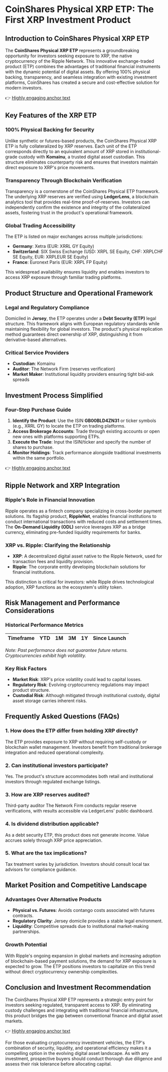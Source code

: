 # CoinShares Physical XRP ETP: The First XRP Investment Product  

## Introduction to CoinShares Physical XRP ETP  

The **CoinShares Physical XRP ETP** represents a groundbreaking opportunity for investors seeking exposure to XRP, the native cryptocurrency of the Ripple Network. This innovative exchange-traded product (ETP) combines the advantages of traditional financial instruments with the dynamic potential of digital assets. By offering 100% physical backing, transparency, and seamless integration with existing investment platforms, CoinShares has created a secure and cost-effective solution for modern investors.  

👉 [Highly engaging anchor text](https://bit.ly/okx-bonus)  

## Key Features of the XRP ETP  

### 100% Physical Backing for Security  

Unlike synthetic or futures-based products, the CoinShares Physical XRP ETP is fully collateralized by XRP reserves. Each unit of the ETP corresponds directly to an equivalent amount of XRP stored in institutional-grade custody with **Komainu**, a trusted digital asset custodian. This structure eliminates counterparty risk and ensures that investors maintain direct exposure to XRP's price movements.  

### Transparency Through Blockchain Verification  

Transparency is a cornerstone of the CoinShares Physical ETP framework. The underlying XRP reserves are verified using **LedgerLens**, a blockchain analytics tool that provides real-time proof-of-reserves. Investors can independently confirm the existence and integrity of the collateralized assets, fostering trust in the product's operational framework.  

### Global Trading Accessibility  

The ETP is listed on major exchanges across multiple jurisdictions:  
- **Germany**: Xetra (EUR: XRRL GY Equity)  
- **Switzerland**: SIX Swiss Exchange (USD: XRPL SE Equity, CHF: XRPLCHF SE Equity, EUR: XRPLEUR SE Equity)  
- **France**: Euronext Paris (EUR: XRPL FP Equity)  

This widespread availability ensures liquidity and enables investors to access XRP exposure through familiar trading platforms.  

## Product Structure and Operational Framework  

### Legal and Regulatory Compliance  

Domiciled in **Jersey**, the ETP operates under a **Debt Security (ETP)** legal structure. This framework aligns with European regulatory standards while maintaining flexibility for global investors. The product's physical replication method guarantees direct ownership of XRP, distinguishing it from derivative-based alternatives.  

### Critical Service Providers  
- **Custodian**: Komainu  
- **Auditor**: The Network Firm (reserves verification)  
- **Market Maker**: Institutional liquidity providers ensuring tight bid-ask spreads  

## Investment Process Simplified  

### Four-Step Purchase Guide  

1. **Identify the Product**: Use the ISIN **GB00BLD4ZN31** or ticker symbols (e.g., XRRL GY) to locate the ETP on trading platforms.  
2. **Access Brokerage Accounts**: Trade through existing accounts or open new ones with platforms supporting ETPs.  
3. **Execute the Trade**: Input the ISIN/ticker and specify the number of shares to purchase.  
4. **Monitor Holdings**: Track performance alongside traditional investments within the same portfolio.  

👉 [Highly engaging anchor text](https://bit.ly/okx-bonus)  

## Ripple Network and XRP Integration  

### Ripple's Role in Financial Innovation  

Ripple operates as a fintech company specializing in cross-border payment solutions. Its flagship product, **RippleNet**, enables financial institutions to conduct international transactions with reduced costs and settlement times. The **On-Demand Liquidity (ODL)** service leverages XRP as a bridge currency, eliminating pre-funded liquidity requirements for banks.  

### XRP vs. Ripple: Clarifying the Relationship  

- **XRP**: A decentralized digital asset native to the Ripple Network, used for transaction fees and liquidity provision.  
- **Ripple**: The corporate entity developing blockchain solutions for financial institutions.  

This distinction is critical for investors: while Ripple drives technological adoption, XRP functions as the ecosystem's utility token.  

## Risk Management and Performance Considerations  

### Historical Performance Metrics  

| Timeframe | YTD | 1M | 3M | 1Y | Since Launch |  
|----------|-----|-----|-----|-----|---------------|  

*Note: Past performance does not guarantee future returns. Cryptocurrencies exhibit high volatility.*  

### Key Risk Factors  
- **Market Risk**: XRP's price volatility could lead to capital losses.  
- **Regulatory Risk**: Evolving cryptocurrency regulations may impact product structure.  
- **Custodial Risk**: Although mitigated through institutional custody, digital asset storage carries inherent risks.  

## Frequently Asked Questions (FAQs)  

### 1. How does the ETP differ from holding XRP directly?  
The ETP provides exposure to XRP without requiring self-custody or blockchain wallet management. Investors benefit from traditional brokerage integration and reduced operational complexity.  

### 2. Can institutional investors participate?  
Yes. The product's structure accommodates both retail and institutional investors through regulated exchange listings.  

### 3. How are XRP reserves audited?  
Third-party auditor The Network Firm conducts regular reserve verifications, with results accessible via LedgerLens' public dashboard.  

### 4. Is dividend distribution applicable?  
As a debt security ETP, this product does not generate income. Value accrues solely through XRP price appreciation.  

### 5. What are the tax implications?  
Tax treatment varies by jurisdiction. Investors should consult local tax advisors for compliance guidance.  

## Market Position and Competitive Landscape  

### Advantages Over Alternative Products  
- **Physical vs. Futures**: Avoids contango costs associated with futures contracts.  
- **Regulatory Clarity**: Jersey domicile provides a stable legal environment.  
- **Liquidity**: Competitive spreads due to institutional market-making partnerships.  

### Growth Potential  

With Ripple's ongoing expansion in global markets and increasing adoption of blockchain-based payment solutions, the demand for XRP exposure is expected to grow. The ETP positions investors to capitalize on this trend without direct cryptocurrency ownership complexities.  

## Conclusion and Investment Recommendation  

The CoinShares Physical XRP ETP represents a strategic entry point for investors seeking regulated, transparent access to XRP. By eliminating custody challenges and integrating with traditional financial infrastructure, this product bridges the gap between conventional finance and digital asset markets.  

👉 [Highly engaging anchor text](https://bit.ly/okx-bonus)  

For those evaluating cryptocurrency investment vehicles, the ETP's combination of security, liquidity, and operational efficiency makes it a compelling option in the evolving digital asset landscape. As with any investment, prospective buyers should conduct thorough due diligence and assess their risk tolerance before allocating capital.
